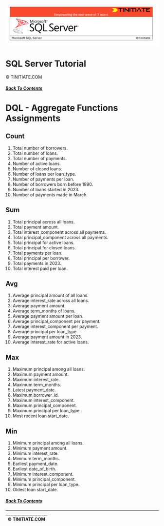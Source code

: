 ![SQL Server Tinitiate Image](../../../sqlserver-sql/sqlserver.png)

# SQL Server Tutorial
&copy; TINITIATE.COM

##### [Back To Contents](./README.md)

# DQL - Aggregate Functions Assignments

## Count
1. Total number of borrowers.
2. Total number of loans.
3. Total number of payments.
4. Number of active loans.
5. Number of closed loans.
6. Number of loans per loan_type.
7. Number of payments per loan.
8. Number of borrowers born before 1990.
9. Number of loans started in 2023.
10. Number of payments made in March.

## Sum
1. Total principal across all loans.
2. Total payment amount.
3. Total interest_component across all payments.
4. Total principal_component across all payments.
5. Total principal for active loans.
6. Total principal for closed loans.
7. Total payments per loan.
8. Total principal per borrower.
9. Total payments in 2023.
10. Total interest paid per loan.

## Avg
1. Average principal amount of all loans.
2. Average interest_rate across all loans.
3. Average payment amount.
4. Average term_months of loans.
5. Average payment amount per loan.
6. Average principal_component per payment.
7. Average interest_component per payment.
8. Average principal per loan_type.
9. Average payment amount in 2023.
10. Average interest_rate for active loans.

## Max
1. Maximum principal among all loans.
2. Maximum payment amount.
3. Maximum interest_rate.
4. Maximum term_months.
5. Latest payment_date.
6. Maximum borrower_id.
7. Maximum interest_component.
8. Maximum principal_component.
9. Maximum principal per loan_type.
10. Most recent loan start_date.

## Min
1. Minimum principal among all loans.
2. Minimum payment amount.
3. Minimum interest_rate.
4. Minimum term_months.
5. Earliest payment_date.
6. Earliest date_of_birth.
7. Minimum interest_component.
8. Minimum principal_component.
9. Minimum principal per loan_type.
10. Oldest loan start_date.

##### [Back To Contents](./README.md)
***
| &copy; TINITIATE.COM |
|----------------------|
